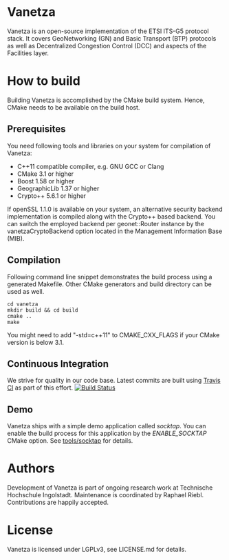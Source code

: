 # Vanetza

Vanetza is an open-source implementation of the ETSI ITS-G5 protocol stack. It covers GeoNetworking
(GN) and Basic Transport (BTP) protocols as well as Decentralized Congestion Control (DCC) and
aspects of the Facilities layer.

# How to build

Building Vanetza is accomplished by the CMake build system. Hence, CMake needs to be available on
the build host.

## Prerequisites

You need following tools and libraries on your system for compilation of Vanetza:

* C++11 compatible compiler, e.g. GNU GCC or Clang
* CMake 3.1 or higher
* Boost 1.58 or higher
* GeographicLib 1.37 or higher
* Crypto++ 5.6.1 or higher

If openSSL 1.1.0 is available on your system, an alternative security backend implementation is
compiled along with the Crypto++ based backend.
You can switch the employed backend per geonet::Router instance by the vanetzaCryptoBackend option
located in the Management Information Base (MIB).

## Compilation

Following command line snippet demonstrates the build process using a generated Makefile.
Other CMake generators and build directory can be used as well.

    cd vanetza
    mkdir build && cd build
    cmake ..
    make

You might need to add "-std=c++11" to CMAKE_CXX_FLAGS if your CMake version is below 3.1.

## Continuous Integration

We strive for quality in our code base. Latest commits are built using [Travis CI](https://travis-ci.org) as part of this effort.
[![Build Status](https://travis-ci.org/riebl/vanetza.svg?branch=master)](https://travis-ci.org/riebl/vanetza)

## Demo

Vanetza ships with a simple demo application called *socktap*.
You can enable the build process for this application by the *ENABLE_SOCKTAP* CMake option.
See [tools/socktap](tools/socktap/README.md) for details.

# Authors

Development of Vanetza is part of ongoing research work at Technische Hochschule Ingolstadt.
Maintenance is coordinated by Raphael Riebl. Contributions are happily accepted.

# License

Vanetza is licensed under LGPLv3, see LICENSE.md for details.
